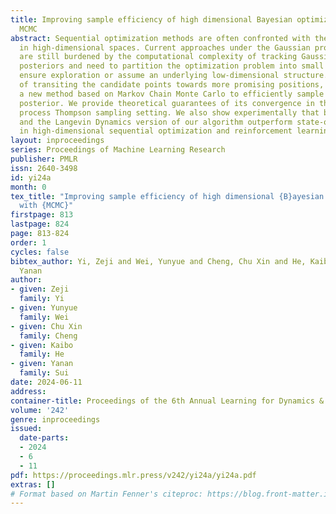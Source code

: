 ```yaml
---
title: Improving sample efficiency of high dimensional Bayesian optimization with
  MCMC
abstract: Sequential optimization methods are often confronted with the curse of dimensionality
  in high-dimensional spaces. Current approaches under the Gaussian process framework
  are still burdened by the computational complexity of tracking Gaussian process
  posteriors and need to partition the optimization problem into small regions to
  ensure exploration or assume an underlying low-dimensional structure. With the idea
  of transiting the candidate points towards more promising positions, we propose
  a new method based on Markov Chain Monte Carlo to efficiently sample from an approximated
  posterior. We provide theoretical guarantees of its convergence in the Gaussian
  process Thompson sampling setting. We also show experimentally that both the Metropolis-Hastings
  and the Langevin Dynamics version of our algorithm outperform state-of-the-art methods
  in high-dimensional sequential optimization and reinforcement learning benchmarks.
layout: inproceedings
series: Proceedings of Machine Learning Research
publisher: PMLR
issn: 2640-3498
id: yi24a
month: 0
tex_title: "Improving sample efficiency of high dimensional {B}ayesian optimization
  with {MCMC}"
firstpage: 813
lastpage: 824
page: 813-824
order: 1
cycles: false
bibtex_author: Yi, Zeji and Wei, Yunyue and Cheng, Chu Xin and He, Kaibo and Sui,
  Yanan
author:
- given: Zeji
  family: Yi
- given: Yunyue
  family: Wei
- given: Chu Xin
  family: Cheng
- given: Kaibo
  family: He
- given: Yanan
  family: Sui
date: 2024-06-11
address:
container-title: Proceedings of the 6th Annual Learning for Dynamics & Control Conference
volume: '242'
genre: inproceedings
issued:
  date-parts:
  - 2024
  - 6
  - 11
pdf: https://proceedings.mlr.press/v242/yi24a/yi24a.pdf
extras: []
# Format based on Martin Fenner's citeproc: https://blog.front-matter.io/posts/citeproc-yaml-for-bibliographies/
---
```


